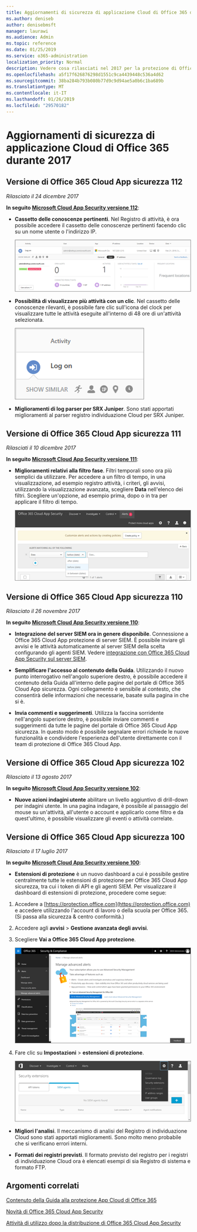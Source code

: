 ```yaml
---
title: Aggiornamenti di sicurezza di applicazione Cloud di Office 365 durante 2017
ms.author: deniseb
author: denisebmsft
manager: laurawi
ms.audience: Admin
ms.topic: reference
ms.date: 01/25/2019
ms.service: o365-administration
localization_priority: Normal
description: Vedere cosa rilasciati nel 2017 per la protezione di Office 365 Cloud App
ms.openlocfilehash: a5f17f626876298d1551c9ca4439448c536a4d62
ms.sourcegitcommit: 38ba284b793b080b77d9c9d94ae5a0b6c1ba689b
ms.translationtype: MT
ms.contentlocale: it-IT
ms.lasthandoff: 01/26/2019
ms.locfileid: "29570182"
---
```

# <a name="office-365-cloud-app-security-updates-during-2017"></a>Aggiornamenti di sicurezza di applicazione Cloud di Office 365 durante 2017
    
## <a name="office-365-cloud-app-security-release-112"></a>Versione di Office 365 Cloud App sicurezza 112

*Rilasciato il 24 dicembre 2017* 
  
**In seguito [Microsoft Cloud App Security versione 112](https://docs.microsoft.com/cloud-app-security/release-notes#cloud-app-security-release-112)**: 
  
- **Cassetto delle conoscenze pertinenti**. Nel Registro di attività, è ora possibile accedere il cassetto delle conoscenze pertinenti facendo clic su un nome utente o l'indirizzo IP. 
    
    ![Scegliere un nome utente o l'indirizzo IP per visualizzare il cassetto delle conoscenze pertinenti nel Registro di attività.](media/8e32b3fa-8c0c-4c5e-b248-fe7d7e1b516d.png)
  
- **Possibilità di visualizzare più attività con un clic**. Nel cassetto delle conoscenze rilevanti, è possibile fare clic sull'icona del clock per visualizzare tutte le attività eseguite all'interno di 48 ore di un'attività selezionata. 
    
    ![Nel cassetto rilevanti sui concetti, è possibile fare clic sull'icona orologio per visualizzare le attività eseguite all'interno di 48 ore di un'attività selezionata](media/c6c96aa0-98e5-4205-8873-45f8d6fd0843.png)
  
- **Miglioramenti di log parser per SRX Juniper**. Sono stati apportati miglioramenti al parser registro individuazione Cloud per SRX Juniper. 
    
## <a name="office-365-cloud-app-security-release-111"></a>Versione di Office 365 Cloud App sicurezza 111

*Rilasciati il 10 dicembre 2017* 
  
**In seguito [Microsoft Cloud App Security versione 111](https://docs.microsoft.com/cloud-app-security/release-notes#cloud-app-security-release-111)**: 
  
- **Miglioramenti relativi alla filtro fase**. Filtri temporali sono ora più semplici da utilizzare. Per accedere a un filtro di tempo, in una visualizzazione, ad esempio registro attività, i criteri, gli avvisi, utilizzando la visualizzazione avanzata, scegliere **Data** nell'elenco dei filtri. Scegliere un'opzione, ad esempio prima, dopo o in tra per applicare il filtro di tempo. 
    
    ![Utilizzare il filtro della data per visualizzare informazioni prima, dopo o tra le date.](media/9dbb2a10-f68f-413b-8b4e-88911152cb92.png)
  
## <a name="office-365-cloud-app-security-release-110"></a>Versione di Office 365 Cloud App sicurezza 110

*Rilasciato il 26 novembre 2017* 
  
**In seguito [Microsoft Cloud App Security versione 110](https://docs.microsoft.com/cloud-app-security/release-notes#cloud-app-security-release-110)**: 
  
- **Integrazione del server SIEM ora in genere disponibile**. Connessione a Office 365 Cloud App protezione di server SIEM. È possibile inviare gli avvisi e le attività automaticamente al server SIEM della scelta configurando gli agenti SIEM. Vedere [integrazione con Office 365 Cloud App Security sul server SIEM](integrate-your-siem-server-with-office-365-cas.md).
    
- **Semplificare l'accesso al contenuto della Guida**. Utilizzando il nuovo punto interrogativo nell'angolo superiore destro, è possibile accedere il contenuto della Guida all'interno delle pagine del portale di Office 365 Cloud App sicurezza. Ogni collegamento è sensibile al contesto, che consentirà delle informazioni che necessarie, basate sulla pagina in che si è. 
    
- **Invia commenti e suggerimenti**. Utilizza la faccina sorridente nell'angolo superiore destro, è possibile inviare commenti e suggerimenti da tutte le pagine del portale di Office 365 Cloud App sicurezza. In questo modo è possibile segnalare errori richiede le nuove funzionalità e condividere l'esperienza dell'utente direttamente con il team di protezione di Office 365 Cloud App. 
    
## <a name="office-365-cloud-app-security-release-102"></a>Versione di Office 365 Cloud App sicurezza 102

*Rilasciato il 13 agosto 2017* 
  
**In seguito [Microsoft Cloud App Security versione 102](https://docs.microsoft.com/cloud-app-security/release-notes#cloud-app-security-release-102)**: 
  
- **Nuove azioni indagini utente** abilitare un livello aggiuntivo di drill-down per indagini utente. In una pagina indagare, è possibile al passaggio del mouse su un'attività, all'utente o account e applicarlo come filtro e da quest'ultimo, è possibile visualizzare gli eventi o attività correlate. 
    
## <a name="office-365-cloud-app-security-release-100"></a>Versione di Office 365 Cloud App sicurezza 100

*Rilasciato il 17 luglio 2017* 
  
**In seguito [Microsoft Cloud App Security versione 100](https://docs.microsoft.com/cloud-app-security/release-notes#cloud-app-security-release-100)**: 
  
- **Estensioni di protezione** è un nuovo dashboard a cui è possibile gestire centralmente tutte le estensioni di protezione per Office 365 Cloud App sicurezza, tra cui i token di API e gli agenti SIEM. Per visualizzare il dashboard di estensioni di protezione, procedere come segue: 
    
1. Accedere a [https://protection.office.com](https://protection.office.com) e accedere utilizzando l'account di lavoro o della scuola per Office 365. (Si passa alla sicurezza &amp; centro conformità.) 
    
2. Accedere agli **avvisi** \> **Gestione avanzata degli avvisi**.
    
3. Scegliere **Vai a Office 365 Cloud App protezione**.
    
    ![In sicurezza &amp; centro conformità, selezionare avvisi \> gestione avanzata degli avvisi \> passare a gestione della protezione avanzata](media/9792b121-9cd4-4faa-a6e0-81cfab4bf2f2.png)
  
4. Fare clic su **Impostazioni** \> **estensioni di protezione**.
    
    ![Scegliere le impostazioni nel portale ASM \> estensioni di protezione](media/f03d47a1-91ff-41b9-9baf-b514cffe41a8.png)
  
- **Migliori l'analisi**. Il meccanismo di analisi del Registro di individuazione Cloud sono stati apportati miglioramenti. Sono molto meno probabile che si verificano errori interni. 
    
- **Formati dei registri previsti**. Il formato previsto del registro per i registri di individuazione Cloud ora è elencati esempi di sia Registro di sistema e formato FTP. 
    
## <a name="related-topics"></a>Argomenti correlati

[Contenuto della Guida alla protezione App Cloud di Office 365](office-365-cas-help.md)

[Novità di Office 365 Cloud App Security](new-in-office-365-cas.md)
  
[Attività di utilizzo dopo la distribuzione di Office 365 Cloud App Security](utilization-activities-for-ocas.md)

